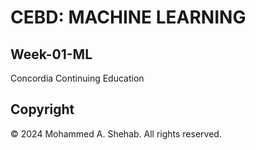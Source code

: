 # CEBD: MACHINE LEARNING
## Week-01-ML
Concordia Continuing Education

## Copyright
© 2024 Mohammed A. Shehab. All rights reserved.

